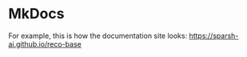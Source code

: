 # MkDocs

For example, this is how the documentation site looks: https://sparsh-ai.github.io/reco-base